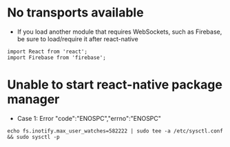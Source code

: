 # No transports available

-   If you load another module that requires WebSockets, such as Firebase, be sure to load/require it after react-native

```
import React from 'react';
import Firebase from 'firebase';
```

# Unable to start react-native package manager

-   Case 1: Error "code":"ENOSPC","errno":"ENOSPC"

```
echo fs.inotify.max_user_watches=582222 | sudo tee -a /etc/sysctl.conf && sudo sysctl -p
```
